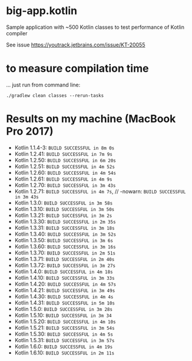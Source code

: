 # big-app.kotlin
Sample application with ~500 Kotlin classes to test performance of Kotlin compiler

See issue https://youtrack.jetbrains.com/issue/KT-20055

# to measure compilation time
 
... just run from command line:

```
./gradlew clean classes --rerun-tasks
```

# Results on my machine (MacBook Pro 2017) 
* Kotlin 1.1.4-3:         `BUILD SUCCESSFUL in 8m 0s`
* Kotlin 1.2.41:          `BUILD SUCCESSFUL in 7m 9s`
* Kotlin 1.2.50:          `BUILD SUCCESSFUL in 6m 20s`
* Kotlin 1.2.51:          `BUILD SUCCESSFUL in 4m 52s`
* Kotlin 1.2.60:          `BUILD SUCCESSFUL in 4m 54s`
* Kotlin 1.2.61:          `BUILD SUCCESSFUL in 4m 9s`
* Kotlin 1.2.70:          `BUILD SUCCESSFUL in 3m 43s`
* Kotlin 1.2.71:          `BUILD SUCCESSFUL in 4m 7s`,   // -nowarn: `BUILD SUCCESSFUL in 3m 43s`
* Kotlin 1.3.0:           `BUILD SUCCESSFUL in 3m 58s`
* Kotlin 1.3.10:          `BUILD SUCCESSFUL in 3m 50s`
* Kotlin 1.3.21:          `BUILD SUCCESSFUL in 3m 2s`
* Kotlin 1.3.30:          `BUILD SUCCESSFUL in 2m 35s`
* Kotlin 1.3.31:          `BUILD SUCCESSFUL in 3m 18s`
* Kotlin 1.3.40:          `BUILD SUCCESSFUL in 3m 52s`
* Kotlin 1.3.50:          `BUILD SUCCESSFUL in 3m 6s`
* Kotlin 1.3.60:          `BUILD SUCCESSFUL in 3m 16s`
* Kotlin 1.3.70:          `BUILD SUCCESSFUL in 2m 51s`
* Kotlin 1.3.71:          `BUILD SUCCESSFUL in 2m 40s`
* Kotlin 1.3.72:          `BUILD SUCCESSFUL in 3m 27s`
* Kotlin 1.4.0:           `BUILD SUCCESSFUL in 4m 18s`
* Kotlin 1.4.10:          `BUILD SUCCESSFUL in 3m 33s`
* Kotlin 1.4.20:          `BUILD SUCCESSFUL in 4m 57s`
* Kotlin 1.4.21:          `BUILD SUCCESSFUL in 3m 49s`
* Kotlin 1.4.30:          `BUILD SUCCESSFUL in 4m 4s`
* Kotlin 1.4.31:          `BUILD SUCCESSFUL in 5m 10s`
* Kotlin 1.5.0:           `BUILD SUCCESSFUL in 3m 28s`
* Kotlin 1.5.10:          `BUILD SUCCESSFUL in 3m 34`
* Kotlin 1.5.20:          `BUILD SUCCESSFUL in 4m 10s`
* Kotlin 1.5.21:          `BUILD SUCCESSFUL in 3m 54s`
* Kotlin 1.5.30:          `BUILD SUCCESSFUL in 4m 5s`
* Kotlin 1.5.31:          `BUILD SUCCESSFUL in 3m 57s`
* Kotlin 1.6.0:           `BUILD SUCCESSFUL in 4m 19s`
* Kotlin 1.6.10:          `BUILD SUCCESSFUL in 2m 11s`
